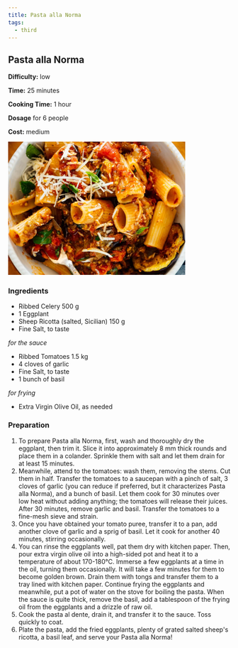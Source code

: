 ```yaml
---
title: Pasta alla Norma
tags: 
  - third
---
```


Pasta alla Norma
----------------

**Difficulty:** low

**Time:** 25 minutes

**Cooking Time:** 1 hour

**Dosage** for 6 people

**Cost:** medium

![pastaallanorma](/assets/images/recipe-3.webp)

### Ingredients

*   Ribbed Celery 500 g
*   1 Eggplant
*   Sheep Ricotta (salted, Sicilian) 150 g
*   Fine Salt, to taste

_for the sauce_

*   Ribbed Tomatoes 1.5 kg
*   4 cloves of garlic
*   Fine Salt, to taste
*   1 bunch of basil

_for frying_

*   Extra Virgin Olive Oil, as needed

### Preparation

1.  To prepare Pasta alla Norma, first, wash and thoroughly dry the eggplant, then trim it. Slice it into approximately 8 mm thick rounds and place them in a colander. Sprinkle them with salt and let them drain for at least 15 minutes.
2.  Meanwhile, attend to the tomatoes: wash them, removing the stems. Cut them in half. Transfer the tomatoes to a saucepan with a pinch of salt, 3 cloves of garlic (you can reduce if preferred, but it characterizes Pasta alla Norma), and a bunch of basil. Let them cook for 30 minutes over low heat without adding anything; the tomatoes will release their juices. After 30 minutes, remove garlic and basil. Transfer the tomatoes to a fine-mesh sieve and strain.
3.  Once you have obtained your tomato puree, transfer it to a pan, add another clove of garlic and a sprig of basil. Let it cook for another 40 minutes, stirring occasionally.
4.  You can rinse the eggplants well, pat them dry with kitchen paper. Then, pour extra virgin olive oil into a high-sided pot and heat it to a temperature of about 170-180°C. Immerse a few eggplants at a time in the oil, turning them occasionally. It will take a few minutes for them to become golden brown. Drain them with tongs and transfer them to a tray lined with kitchen paper. Continue frying the eggplants and meanwhile, put a pot of water on the stove for boiling the pasta. When the sauce is quite thick, remove the basil, add a tablespoon of the frying oil from the eggplants and a drizzle of raw oil.
5.  Cook the pasta al dente, drain it, and transfer it to the sauce. Toss quickly to coat.
6.  Plate the pasta, add the fried eggplants, plenty of grated salted sheep's ricotta, a basil leaf, and serve your Pasta alla Norma!